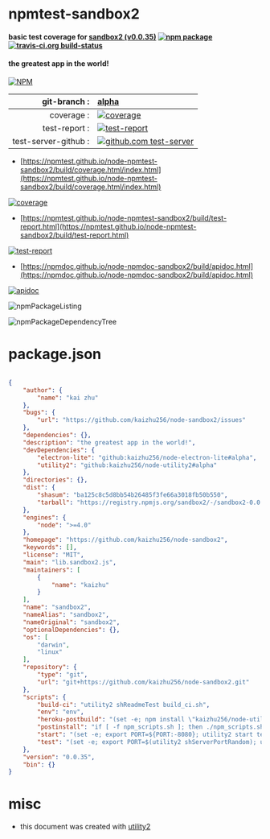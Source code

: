 # npmtest-sandbox2

#### basic test coverage for  [sandbox2 (v0.0.35)](https://github.com/kaizhu256/node-sandbox2)  [![npm package](https://img.shields.io/npm/v/npmtest-sandbox2.svg?style=flat-square)](https://www.npmjs.org/package/npmtest-sandbox2) [![travis-ci.org build-status](https://api.travis-ci.org/npmtest/node-npmtest-sandbox2.svg)](https://travis-ci.org/npmtest/node-npmtest-sandbox2)

#### the greatest app in the world!

[![NPM](https://nodei.co/npm/sandbox2.png?downloads=true&downloadRank=true&stars=true)](https://www.npmjs.com/package/sandbox2)

| git-branch : | [alpha](https://github.com/npmtest/node-npmtest-sandbox2/tree/alpha)|
|--:|:--|
| coverage : | [![coverage](https://npmtest.github.io/node-npmtest-sandbox2/build/coverage.badge.svg)](https://npmtest.github.io/node-npmtest-sandbox2/build/coverage.html/index.html)|
| test-report : | [![test-report](https://npmtest.github.io/node-npmtest-sandbox2/build/test-report.badge.svg)](https://npmtest.github.io/node-npmtest-sandbox2/build/test-report.html)|
| test-server-github : | [![github.com test-server](https://npmtest.github.io/node-npmtest-sandbox2/GitHub-Mark-32px.png)](https://npmtest.github.io/node-npmtest-sandbox2/build/app) | | build-artifacts : | [![build-artifacts](https://npmtest.github.io/node-npmtest-sandbox2/glyphicons_144_folder_open.png)](https://github.com/npmtest/node-npmtest-sandbox2/tree/gh-pages/build)|

- [https://npmtest.github.io/node-npmtest-sandbox2/build/coverage.html/index.html](https://npmtest.github.io/node-npmtest-sandbox2/build/coverage.html/index.html)

[![coverage](https://npmtest.github.io/node-npmtest-sandbox2/build/screen-capture.buildCi.browser.%252Ftmp%252Fbuild%252Fcoverage.lib.html.png)](https://npmtest.github.io/node-npmtest-sandbox2/build/coverage.html/index.html)

- [https://npmtest.github.io/node-npmtest-sandbox2/build/test-report.html](https://npmtest.github.io/node-npmtest-sandbox2/build/test-report.html)

[![test-report](https://npmtest.github.io/node-npmtest-sandbox2/build/screen-capture.buildCi.browser.%252Ftmp%252Fbuild%252Ftest-report.html.png)](https://npmtest.github.io/node-npmtest-sandbox2/build/test-report.html)

- [https://npmdoc.github.io/node-npmdoc-sandbox2/build/apidoc.html](https://npmdoc.github.io/node-npmdoc-sandbox2/build/apidoc.html)

[![apidoc](https://npmdoc.github.io/node-npmdoc-sandbox2/build/screen-capture.buildCi.browser.%252Ftmp%252Fbuild%252Fapidoc.html.png)](https://npmdoc.github.io/node-npmdoc-sandbox2/build/apidoc.html)

![npmPackageListing](https://npmtest.github.io/node-npmtest-sandbox2/build/screen-capture.npmPackageListing.svg)

![npmPackageDependencyTree](https://npmtest.github.io/node-npmtest-sandbox2/build/screen-capture.npmPackageDependencyTree.svg)



# package.json

```json

{
    "author": {
        "name": "kai zhu"
    },
    "bugs": {
        "url": "https://github.com/kaizhu256/node-sandbox2/issues"
    },
    "dependencies": {},
    "description": "the greatest app in the world!",
    "devDependencies": {
        "electron-lite": "github:kaizhu256/node-electron-lite#alpha",
        "utility2": "github:kaizhu256/node-utility2#alpha"
    },
    "directories": {},
    "dist": {
        "shasum": "ba125c8c5d8bb54b26485f3fe66a3018fb50b550",
        "tarball": "https://registry.npmjs.org/sandbox2/-/sandbox2-0.0.35.tgz"
    },
    "engines": {
        "node": ">=4.0"
    },
    "homepage": "https://github.com/kaizhu256/node-sandbox2",
    "keywords": [],
    "license": "MIT",
    "main": "lib.sandbox2.js",
    "maintainers": [
        {
            "name": "kaizhu"
        }
    ],
    "name": "sandbox2",
    "nameAlias": "sandbox2",
    "nameOriginal": "sandbox2",
    "optionalDependencies": {},
    "os": [
        "darwin",
        "linux"
    ],
    "repository": {
        "type": "git",
        "url": "git+https://github.com/kaizhu256/node-sandbox2.git"
    },
    "scripts": {
        "build-ci": "utility2 shReadmeTest build_ci.sh",
        "env": "env",
        "heroku-postbuild": "(set -e; npm install \"kaizhu256/node-utility2#alpha\"; utility2 shDeployHeroku)",
        "postinstall": "if [ -f npm_scripts.sh ]; then ./npm_scripts.sh postinstall; fi",
        "start": "(set -e; export PORT=${PORT:-8080}; utility2 start test.js)",
        "test": "(set -e; export PORT=$(utility2 shServerPortRandom); utility2 test test.js)"
    },
    "version": "0.0.35",
    "bin": {}
}
```



# misc
- this document was created with [utility2](https://github.com/kaizhu256/node-utility2)
